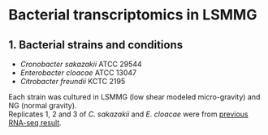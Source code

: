 # Bacterial transcriptomics in LSMMG

## 1. Bacterial strains and conditions
+ _Cronobacter sakazakii_ ATCC 29544
+ _Enterobacter cloacae_ ATCC 13047
+ _Citrobacter freundii_ KCTC 2195

Each strain was cultured in LSMMG (low shear modeled micro-gravity) and NG (normal gravity).  
Replicates 1, 2 and 3 of _C. sakazakii_ and _E. cloacae_ were from [previous RNA-seq result](https://github.com/cmkim1/BRL/blob/main/RNAseq240618.md).

